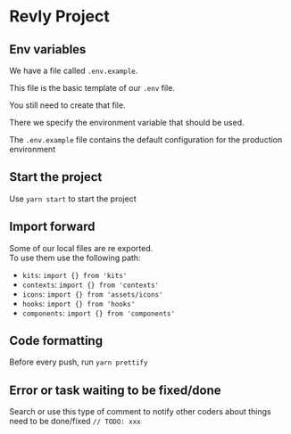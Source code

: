 # Revly Project

## Env variables

We have a file called `.env.example`.

This file is the basic template of our `.env` file.

You still need to create that file.

There we specify the environment variable that should be used.

The `.env.example` file contains the default configuration for the production environment

## Start the project

Use `yarn start` to start the project

## Import forward

Some of our local files are re exported.  
To use them use the following path:

- `kits`: `import {} from 'kits'`
- `contexts`: `import {} from 'contexts'`
- `icons`: `import {} from 'assets/icons'`
- `hooks`: `import {} from 'hooks'`
- `components`: `import {} from 'components'`

## Code formatting

Before every push, run `yarn prettify`

## Error or task waiting to be fixed/done

Search or use this type of comment to notify other coders about things need to be done/fixed `// TODO: xxx`
